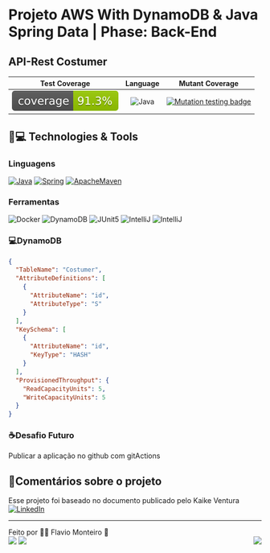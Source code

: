# Projeto AWS With DynamoDB & Java Spring Data | Phase: Back-End

## API-Rest Costumer

| Test Coverage | Language |                                                                                                                  Mutant Coverage                                                                                                                   |
|:-------------:|:--------:|:--------------------------------------------------------------------------------------------------------------------------------------------------------------------------------------------------------------------------------------------------:|
|![Coverage](.github/badges/jacoco.svg)|![Java](https://img.shields.io/badge/java-%23ED8B00.svg?style=for-the-badge&logo=openjdk&logoColor=white)| [![Mutation testing badge](https://img.shields.io/endpoint?style=flat&url=https%3A%2F%2Fbadge-api.stryker-mutator.io%2Fgithub.com%2Fflaviohnm%2Fdynamodb%2Fmain)](https://dashboard.stryker-mutator.io/reports/github.com/flaviohnm/dynamodb/main) |

## 🚀💻 Technologies & Tools

<div align="left">
  <h3>Linguagens</h3>
  <a href="https://github.com/flaviohnm?tab=repositories&language=java"><img src="https://img.shields.io/badge/java-%23ED8B00.svg?style=for-the-badge&logo=OpenJDK&logoColor=white" alt="Java"/></a>
  <a href="https://github.com/flaviohnm?tab=repositories&language=java"><img src="https://img.shields.io/badge/Spring-6DB33F?style=for-the-badge&logo=spring&logoColor=white" alt="Spring"/></a>
  <a href="https://github.com/flaviohnm?tab=repositories&language=java"><img src="https://img.shields.io/badge/apache_maven-C71A36?style=for-the-badge&logo=apachemaven&logoColor=white" alt="ApacheMaven"/></a>

<h3>Ferramentas</h3>
<img src="https://img.shields.io/badge/Docker-2CA5E0?style=for-the-badge&logo=docker&logoColor=white" alt="Docker"/>
<img src="https://img.shields.io/badge/Amazon%20DynamoDB-4053D6?style=for-the-badge&logo=Amazon%20DynamoDB&logoColor=white" alt="DynamoDB"/>
<img src="https://img.shields.io/badge/Junit5-25A162?style=for-the-badge&logo=junit5&logoColor=white" alt="JUnit5"/>
<img src="https://img.shields.io/badge/IntelliJ_IDEA-000000.svg?style=for-the-badge&logo=intellij-idea&logoColor=white" alt="IntelliJ"/>
<img src="https://img.shields.io/badge/Insomnia-5849be?style=for-the-badge&logo=Insomnia&logoColor=white" alt="IntelliJ"/>
</div>

### 💻DynamoDB
```json
{
  "TableName": "Costumer",
  "AttributeDefinitions": [
    {
      "AttributeName": "id",
      "AttributeType": "S"
    }
  ],
  "KeySchema": [
    {
      "AttributeName": "id",
      "KeyType": "HASH"
    }
  ],
  "ProvisionedThroughput": {
    "ReadCapacityUnits": 5,
    "WriteCapacityUnits": 5
  }
}
```
### :coffee:Desafio Futuro

Publicar a aplicação no github com gitActions

## :pencil:Comentários sobre o projeto

Esse projeto foi baseado no documento publicado pelo Kaike Ventura
[![LinkedIn](https://img.shields.io/badge/linkedin-%230077B5.svg?style=for-the-badge&logo=linkedin&logoColor=white)](https://www.linkedin.com/in/kaike-ventura-185695aa/)


---
Feito por :man_astronaut: Flavio Monteiro :wave:
<br>
<a target="_blank" href="mailto:flaviohnm@gmail.com"><img src="https://img.shields.io/badge/Gmail-D14836?style=for-the-badge&logo=gmail&logoColor=white"/></a>
<a target="_blank" href="https://www.linkedin.com/in/flaviohnm/"><img src="https://img.shields.io/badge/linkedin-%230077B5.svg?style=for-the-badge&logo=linkedin&logoColor=white"/></a>
<a href="https://buymeacoffee.com/flaviohnm" title="buy me a coffee" target="_blank"><img src="https://img.shields.io/badge/Buy%20Me%20a%20Coffee-ffdd00?style=for-the-badge&logo=buy-me-a-coffee&logoColor=black" align="right"></a>